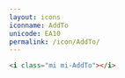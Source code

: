 ```yaml
---
layout: icons
iconname: AddTo
unicode: EA10
permalink: /icon/AddTo/
---
```


``` html
<i class="mi mi-AddTo"></i>
```
